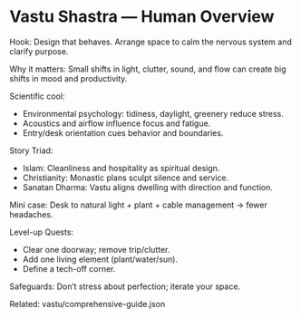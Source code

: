# Vastu Shastra — Human Overview

Hook:
Design that behaves. Arrange space to calm the nervous system and clarify purpose.

Why it matters:
Small shifts in light, clutter, sound, and flow can create big shifts in mood and productivity.

Scientific cool:
- Environmental psychology: tidiness, daylight, greenery reduce stress.
- Acoustics and airflow influence focus and fatigue.
- Entry/desk orientation cues behavior and boundaries.

Story Triad:
- Islam: Cleanliness and hospitality as spiritual design.
- Christianity: Monastic plans sculpt silence and service.
- Sanatan Dharma: Vastu aligns dwelling with direction and function.

Mini case:
Desk to natural light + plant + cable management → fewer headaches.

Level-up Quests:
- Clear one doorway; remove trip/clutter.
- Add one living element (plant/water/sun).
- Define a tech-off corner.

Safeguards:
Don’t stress about perfection; iterate your space.

Related: vastu/comprehensive-guide.json

